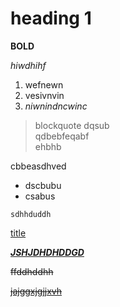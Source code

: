 # heading 1  
**BOLD**

*hiwdhihf*
1. wefnewn
1. vesivnvin
1. *niwnindncwinc*


> blockquote 
dqsub \
qdbebfeqabf\
ehbhb

cbbeasdhved

- dscbubu
- csabus

`sdhhduddh`


[title](https://www.google.com)

<u><i>**JSHJDHDHDDGD**</i></u>

<s>ffddhddhh

<u>jajggxjgjjxvh